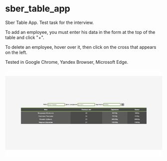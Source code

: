 # sber_table_app

Sber Table App. Test task for the interview.

To add an employee, you must enter his data in the form at the top of the table and click "+".

To delete an employee, hover over it, then click on the cross that appears on the left.

Tested in Google Chrome, Yandex Browser, Microsoft Edge.

![sber_demo](https://github.com/oOFaYOo/sber/blob/master/public/demo.gif)
